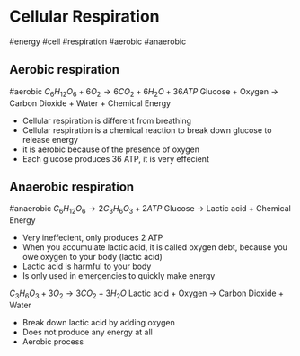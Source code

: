 # Cellular Respiration
#energy #cell #respiration #aerobic #anaerobic
## Aerobic respiration
#aerobic
$C_6H_{12}O_6 + 6O_2 \rightarrow 6CO_2 + 6H_2O + 36ATP$
Glucose + Oxygen -> Carbon Dioxide + Water + Chemical Energy
- Cellular respiration is different from breathing
- Cellular respiration is a chemical reaction to break down glucose to release energy
- it is aerobic because of the presence of oxygen
- Each glucose produces 36 ATP, it is very effecient
## Anaerobic respiration
#anaerobic
$C_6H_{12}O_6 \rightarrow 2C_3H_6O_3 + 2ATP$
Glucose -> Lactic acid + Chemical Energy
- Very ineffecient, only produces 2 ATP
- When you accumulate lactic acid, it is called oxygen debt, because you owe oxygen to your body (lactic acid)
- Lactic acid is harmful to your body
- Is only used in emergencies to quickly make energy

$C_3H_6O_3 + 3O_2 \rightarrow 3CO_2 + 3H_2O$
Lactic acid + Oxygen -> Carbon Dioxide + Water
- Break down lactic acid by adding oxygen
- Does not produce any energy at all
- Aerobic process